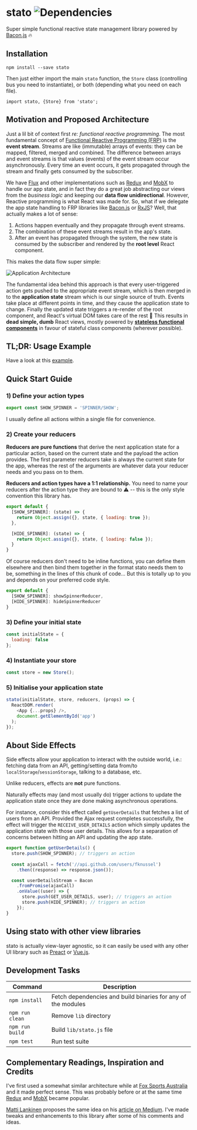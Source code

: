# stato ![Dependencies](https://david-dm.org/fknussel/stato.svg)

Super simple functional reactive state management library powered by [Bacon.js](http://baconjs.github.io/) 🔥

## Installation

```
npm install --save stato
```

Then just either import the main `stato` function, the `Store` class (controlling bus you need to instantiate), or both (depending what you need on each file).

```
import stato, {Store} from 'stato';
```

## Motivation and Proposed Architecture

Just a lil bit of context first *re: functional reactive programming*. The most fundamental concept of [Functional Reactive Programming (FRP)](http://en.wikipedia.org/wiki/Functional_reactive_programming) is the **event stream**. Streams are like (immutable) arrays of events: they can be mapped, filtered, merged and combined. The difference between arrays and event streams is that values (events) of the event stream occur asynchronously. Every time an event occurs, it gets propagated through the stream and finally gets consumed by the subscriber.

We have [Flux](https://facebook.github.io/flux/) and other implementations such as [Redux](http://redux.js.org/) and [MobX](https://mobxjs.github.io/) to handle our app state, and in fact they do a great job abstracting our views from the *business logic* and keeping our **data flow unidirectional**. However, Reactive programming is what React was made for. So, what if we delegate the app state handling to FRP libraries like [Bacon.js](http://baconjs.github.io/) or [RxJS](http://reactivex.io/rxjs/)? Well, that actually makes a lot of sense: 

1. Actions happen eventually and they propagate through event streams.
2. The combination of these event streams result in the app's state.
3. After an event has propagated through the system, the new state is consumed by the subscriber and rendered by the **root level** React component.

This makes the data flow super simple:

![Application Architecture](http://i.imgur.com/ButOsvf.png)

The fundamental idea behind this approach is that every user-triggered action gets pushed to the appropriate event stream, which is then merged in to the **application state** stream which is our single source of truth. Events take place at different points in time, and they cause the application state to change. Finally the updated state triggers a re-render of the root component, and React's virtual DOM takes care of the rest :tada: This results in **dead simple, dumb** React views, mostly powered by **[stateless functional components](https://facebook.github.io/react/docs/components-and-props.html#functional-and-class-components)** in favour of stateful class components (wherever possible).

## TL;DR: Usage Example

Have a look at this [example](https://github.com/fknussel/stato-example).

## Quick Start Guide

### 1) Define your **action types**

```js
export const SHOW_SPINNER = 'SPINNER/SHOW';
```

I usually define all actions within a single file for convenience.

### 2) Create your **reducers**

**Reducers are pure functions** that derive the next application state for a particular action, based on the current state and the payload the action provides. The first parameter reducers take is always the current state for the app, whereas the rest of the arguments are whatever data your reducer needs and you pass on to them.

**Reducers and action types have a 1:1 relationship.** You need to name your reducers after the action type they are bound to ⚠️ -- this is the only style convention this library has.

```js
export default {
  [SHOW_SPINNER]: (state) => {
    return Object.assign({}, state, { loading: true });
  },

  [HIDE_SPINNER]: (state) => {
    return Object.assign({}, state, { loading: false });
  }
}
```

Of course reducers don't need to be inline functions, you can define them elsewhere and then bind them together in the format stato needs them to be, something in the lines of this chunk of code... But this is totally up to you and depends on your preferred code style.

```js
export default {
  [SHOW_SPINNER]: showSpinnerReducer,
  [HIDE_SPINNER]: hideSpinnerReducer
}
```

### 3) Define your **initial state**

```js
const initialState = {
  loading: false
};
```

### 4) Instantiate your store

```js
const store = new Store();
```

### 5) Initialise your application state

```js
stato(initialState, store, reducers, (props) => {
  ReactDOM.render(
    <App {...props} />,
    document.getElementById('app')
  );
});
```

## About Side Effects

Side effects allow your application to interact with the outside world, i.e.: fetching data from an API, getting/setting data from/to `localStorage`/`sessionStorage`, talking to a database, etc.

Unlike reducers, effects are **not** pure functions.

Naturally effects may (and most usually do) trigger actions to update the application state once they are done making asynchronous operations.

For instance, consider this effect called `getUserDetails` that fetches a list of users from an API. Provided the Ajax request completes successfully, the effect will trigger the `RECEIVE_USER_DETAILS` action which simply updates the application state with those user details. This allows for a separation of concerns between hitting an API and updating the app state.

```js
export function getUserDetails() {
  store.push(SHOW_SPINNER); // triggers an action
  
  const ajaxCall = fetch('//api.github.com/users/fknussel')
    .then((response) => response.json());

  const userDetailsStream = Bacon
    .fromPromise(ajaxCall)
    .onValue((user) => {
      store.push(GET_USER_DETAILS, user); // triggers an action
      store.push(HIDE_SPINNER); // triggers an action
    });
}
```

## Using stato with other view libraries

stato is actually view-layer agnostic, so it can easily be used with any other UI library such as [Preact](https://preactjs.com/) or [Vue.js](https://vuejs.org/).

## Development Tasks

| Command | Description |
|---------|-------------|
| `npm install` | Fetch dependencies and build binaries for any of the modules |
| `npm run clean` | Remove `lib` directory |
| `npm run build` | Build `lib/stato.js` file |
| `npm test` | Run test suite |

## Complementary Readings, Inspiration and Credits

I've first used a somewhat similar architecture while at [Fox Sports Australia](https://github.com/FoxSportsAustralia/) and it made perfect sense. This was probably before or at the same time [Redux](http://redux.js.org/) and [MobX](https://mobxjs.github.io/) became popular.

[Matti Lankinen](https://github.com/milankinen) proposes the same idea on his [article on Medium](https://medium.com/@milankinen/good-bye-flux-welcome-bacon-rx-23c71abfb1a7). I've made tweaks and enhancements to this library after some of his comments and ideas.
